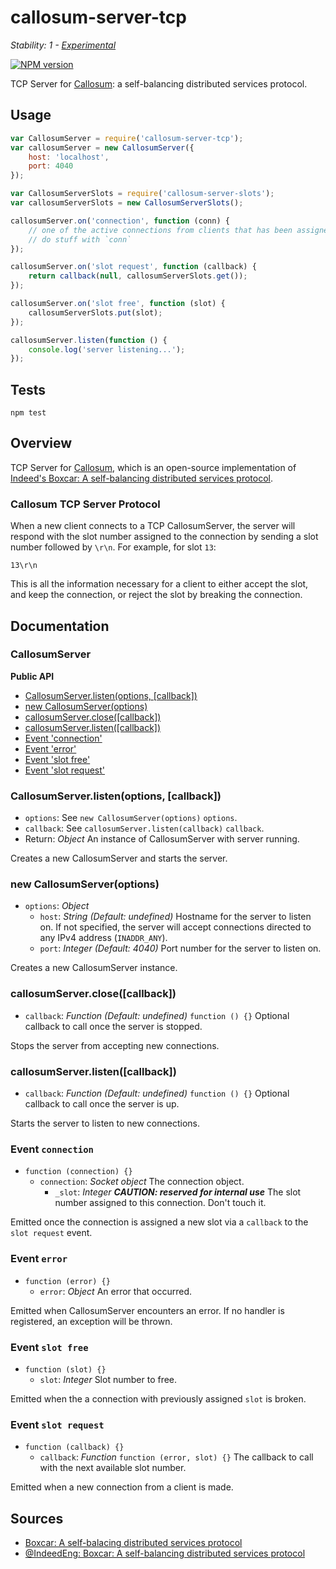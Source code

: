 # callosum-server-tcp

_Stability: 1 - [Experimental](https://github.com/tristanls/stability-index#stability-1---experimental)_

[![NPM version](https://badge.fury.io/js/callosum-server-tcp.png)](http://npmjs.org/package/callosum-server-tcp)

TCP Server for [Callosum](https://github.com/tristanls/callosum): a self-balancing distributed services protocol.

## Usage

```javascript
var CallosumServer = require('callosum-server-tcp');
var callosumServer = new CallosumServer({
    host: 'localhost',
    port: 4040
});

var CallosumServerSlots = require('callosum-server-slots');
var callosumServerSlots = new CallosumServerSlots();

callosumServer.on('connection', function (conn) {
    // one of the active connections from clients that has been assigned a slot
    // do stuff with `conn` 
});

callosumServer.on('slot request', function (callback) {
    return callback(null, callosumServerSlots.get()); 
});

callosumServer.on('slot free', function (slot) {
    callosumServerSlots.put(slot);
});

callosumServer.listen(function () {
    console.log('server listening...'); 
});
```

## Tests

    npm test

## Overview

TCP Server for [Callosum](https://github.com/tristanls/callosum), which is an open-source implementation of [Indeed's Boxcar: A self-balancing distributed services protocol](http://engineering.indeed.com/blog/2012/12/boxcar-self-balancing-distributed-services-protocol/).

### Callosum TCP Server Protocol

When a new client connects to a TCP CallosumServer, the server will respond with the slot number assigned to the connection by sending a slot number followed by `\r\n`. For example, for slot `13`:

    13\r\n

This is all the information necessary for a client to either accept the slot, and keep the connection, or reject the slot by breaking the connection.

## Documentation

### CallosumServer

**Public API**

  * [CallosumServer.listen(options, \[callback\])](#callosumserverlistenoptions-callback)
  * [new CallosumServer(options)](#new-callosumserveroptions)
  * [callosumServer.close(\[callback\])](#callosumserverclosecallback)
  * [callosumServer.listen(\[callback\])](#callosumserverlistencallback)
  * [Event 'connection'](#event-connection)
  * [Event 'error'](#event-error)
  * [Event 'slot free'](#event-slot-free)
  * [Event 'slot request'](#event-slot-request)

### CallosumServer.listen(options, [callback])

  * `options`: See `new CallosumServer(options)` `options`.
  * `callback`: See `callosumServer.listen(callback)` `callback`.
  * Return: _Object_ An instance of CallosumServer with server running.

Creates a new CallosumServer and starts the server.

### new CallosumServer(options)

  * `options`: _Object_
    * `host`: _String_ _(Default: undefined)_ Hostname for the server to listen on. If not specified, the server will accept connections directed to any IPv4 address (`INADDR_ANY`).
    * `port`: _Integer_ _(Default: 4040)_ Port number for the server to listen on.

Creates a new CallosumServer instance.

### callosumServer.close([callback])

  * `callback`: _Function_ _(Default: undefined)_ `function () {}` Optional callback to call once the server is stopped.

Stops the server from accepting new connections.

### callosumServer.listen([callback])

  * `callback`: _Function_ _(Default: undefined)_ `function () {}` Optional callback to call once the server is up.

Starts the server to listen to new connections.

### Event `connection`

  * `function (connection) {}`
    * `connection`: _Socket object_ The connection object.
      * `_slot`: _Integer_ _**CAUTION: reserved for internal use**_ The slot number assigned to this connection. Don't touch it.

Emitted once the connection is assigned a new slot via a `callback` to the `slot request` event.

### Event `error`

  * `function (error) {}`
    * `error`: _Object_ An error that occurred.

Emitted when CallosumServer encounters an error. If no handler is registered, an exception will be thrown.

### Event `slot free`

  * `function (slot) {}`
    * `slot`: _Integer_ Slot number to free.

Emitted when the a connection with previously assigned `slot` is broken.

### Event `slot request`

  * `function (callback) {}`
    * `callback`: _Function_ `function (error, slot) {}` The callback to call with the next available slot number.

Emitted when a new connection from a client is made.

## Sources

  * [Boxcar: A self-balacing distributed services protocol](http://engineering.indeed.com/blog/2012/12/boxcar-self-balancing-distributed-services-protocol/)
  * [@IndeedEng: Boxcar: A self-balancing distributed services protocol](https://engineering.indeed.com/blog/2013/10/october30-indeedeng-talk/)